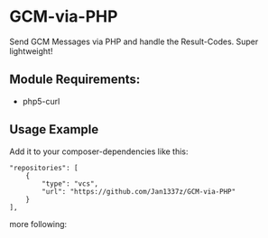 GCM-via-PHP
===========

Send GCM Messages via PHP and handle the Result-Codes. Super lightweight!

Module Requirements:
----
* php5-curl

Usage Example
----
Add it to your composer-dependencies like this:
```
"repositories": [
    {
        "type": "vcs",
        "url": "https://github.com/Jan1337z/GCM-via-PHP"
    }
],
```

more following:
